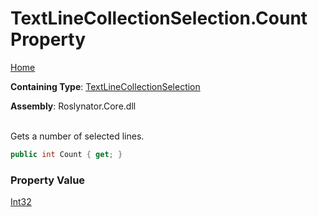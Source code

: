 # TextLineCollectionSelection\.Count Property

[Home](../../../../README.md)

**Containing Type**: [TextLineCollectionSelection](../README.md)

**Assembly**: Roslynator\.Core\.dll

\
Gets a number of selected lines\.

```csharp
public int Count { get; }
```

### Property Value

[Int32](https://docs.microsoft.com/en-us/dotnet/api/system.int32)

